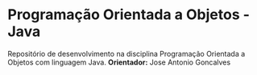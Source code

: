# Programação Orientada a Objetos - Java
Repositório de desenvolvimento na disciplina Programação Orientada a Objetos com linguagem Java.
**Orientador:** Jose Antonio Goncalves
